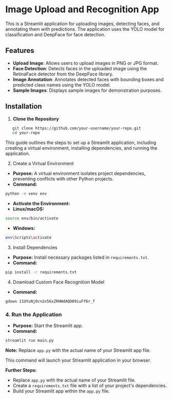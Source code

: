 # Image Upload and Recognition App

This is a Streamlit application for uploading images, detecting faces, and annotating them with predictions. The application uses the YOLO model for classification and DeepFace for face detection.

## Features

- **Upload Image**: Allows users to upload images in PNG or JPG format.
- **Face Detection**: Detects faces in the uploaded image using the RetinaFace detector from the DeepFace library.
- **Image Annotation**: Annotates detected faces with bounding boxes and predicted class names using the YOLO model.
- **Sample Images**: Displays sample images for demonstration purposes.

## Installation

1. **Clone the Repository**

```bash
   git clone https://github.com/your-username/your-repo.git
   cd your-repo
```

This guide outlines the steps to set up a Streamlit application, including creating a virtual environment, installing dependencies, and running the application.

2. Create a Virtual Environment

- **Purpose:** A virtual environment isolates project dependencies, preventing conflicts with other Python projects.
- **Command:**
```bash
python -m venv env
```
- **Activate the Environment:**
- **Linux/macOS:**
```bash
source env/bin/activate
```
- **Windows:**
```bash
env\Scripts\activate
```

3. Install Dependencies

- **Purpose:** Install necessary packages listed in `requirements.txt`.
- **Command:**
```bash
pip install -r requirements.txt
```

4. Download Custom Face Recognition Model
- **Command:**
```bash
gdown 11UYuNj0cn2x56xZRHWdAQD09iuFf6r_f
```

### 4. Run the Application

- **Purpose:** Start the Streamlit app.
- **Command:**
```bash
streamlit run main.py
```
**Note:** Replace `app.py` with the actual name of your Streamlit app file.

This command will launch your Streamlit application in your browser. 

**Further Steps:**

- Replace `app.py` with the actual name of your Streamlit file.
- Create a `requirements.txt` file with a list of your project's dependencies.
- Build your Streamlit app within the `app.py` file.

